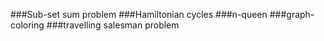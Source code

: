 ###Sub-set sum problem
###Hamiltonian cycles
###n-queen
###graph-coloring
###travelling salesman problem